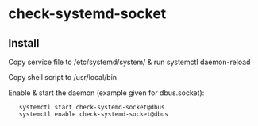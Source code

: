 # check-systemd-socket

## Install

Copy service file to /etc/systemd/system/ & run systemctl daemon-reload

Copy shell script to /usr/local/bin

Enable & start the daemon (example given for dbus.socket):

       systemctl start check-systemd-socket@dbus
       systemctl enable check-systemd-socket@dbus
